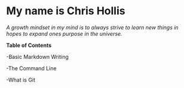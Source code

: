 # My name is Chris Hollis

*A growth mindset in my mind is to always strive to learn new things in hopes to expand ones purpose in the universe.*

**Table of Contents**

-Basic Markdown Writing

-The Command Line

-What is Git
